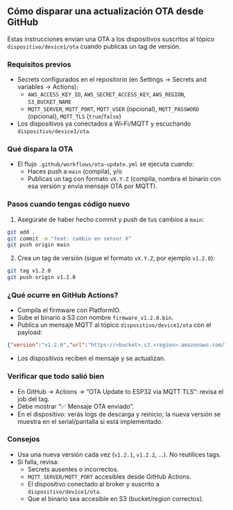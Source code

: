 ## Cómo disparar una actualización OTA desde GitHub

Estas instrucciones envían una OTA a los dispositivos suscritos al tópico `dispositivo/device1/ota` cuando publicas un tag de versión.

### Requisitos previos
- Secrets configurados en el repositorio (en Settings → Secrets and variables → Actions):
  - `AWS_ACCESS_KEY_ID`, `AWS_SECRET_ACCESS_KEY`, `AWS_REGION`, `S3_BUCKET_NAME`
  - `MQTT_SERVER`, `MQTT_PORT`, `MQTT_USER` (opcional), `MQTT_PASSWORD` (opcional), `MQTT_TLS` (`true`/`false`)
- Los dispositivos ya conectados a Wi‑Fi/MQTT y escuchando `dispositivo/device1/ota`.

### Qué dispara la OTA
- El flujo `.github/workflows/ota-update.yml` se ejecuta cuando:
  - Haces push a `main` (compila), y/o
  - Publicas un tag con formato `vX.Y.Z` (compila, nombra el binario con esa versión y envía mensaje OTA por MQTT).

### Pasos cuando tengas código nuevo
1) Asegúrate de haber hecho commit y push de tus cambios a `main`:
```bash
git add .
git commit -m "feat: cambio en sensor X"
git push origin main
```
2) Crea un tag de versión (sigue el formato `vX.Y.Z`, por ejemplo `v1.2.0`):
```bash
git tag v1.2.0
git push origin v1.2.0
```

### ¿Qué ocurre en GitHub Actions?
- Compila el firmware con PlatformIO.
- Sube el binario a S3 con nombre `firmware_v1.2.0.bin`.
- Publica un mensaje MQTT al tópico `dispositivo/device1/ota` con el payload:
```json
{"version":"v1.2.0","url":"https://<bucket>.s3.<region>.amazonaws.com/firmware_v1.2.0.bin"}
```
- Los dispositivos reciben el mensaje y se actualizan.

### Verificar que todo salió bien
- En GitHub → Actions → “OTA Update to ESP32 via MQTT TLS”: revisa el job del tag.
- Debe mostrar “✅ Mensaje OTA enviado”.
- En el dispositivo: verás logs de descarga y reinicio; la nueva versión se muestra en el serial/pantalla si está implementado.

### Consejos
- Usa una nueva versión cada vez (`v1.2.1`, `v1.2.2`, …). No reutilices tags.
- Si falla, revisa:
  - Secrets ausentes o incorrectos.
  - `MQTT_SERVER/MQTT_PORT` accesibles desde GitHub Actions.
  - El dispositivo conectado al broker y suscrito a `dispositivo/device1/ota`.
  - Que el binario sea accesible en S3 (bucket/region correctos).
